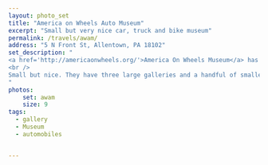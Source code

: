```yaml
---
layout: photo_set
title: "America on Wheels Auto Museum"
excerpt: "Small but very nice car, truck and bike museum"
permalink: /travels/awam/
address: "5 N Front St, Allentown, PA 18102"
set_description: "
<a href='http://americaonwheels.org/'>America On Wheels Museum</a> has 75 bicycles, motorcycles, automobiles and trucks. They have an impressive collection of Mack trucks. It also has the 1889 Nadig Gas-Powered Carriage, one of the first cars in the US.<br />
<br />
Small but nice. They have three large galleries and a handful of smaller ones. They have a restoration area that's very interesting, as well as a cafe and art exhibit. If you're in Allentown PA, it's definitely worth hitting up. Same with the Mack Truck Museum.
"
photos:
    set: awam
    size: 9
tags:
  - gallery
  - Museum
  - automobiles


---
```

